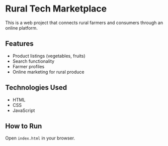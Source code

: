 # Rural Tech Marketplace

This is a web project that connects rural farmers and consumers through an online platform.

## Features
- Product listings (vegetables, fruits)
- Search functionality
- Farmer profiles
- Online marketing for rural produce

## Technologies Used
- HTML
- CSS
- JavaScript

## How to Run
Open `index.html` in your browser.
